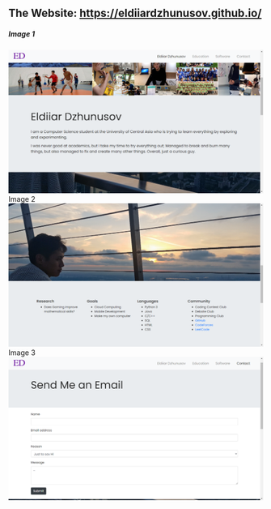 ## The Website: https://eldiiardzhunusov.github.io/
##### Image 1
![](img/img1.png)
Image 2
![](img/img2.png)
Image 3
![](img/img3.png)
